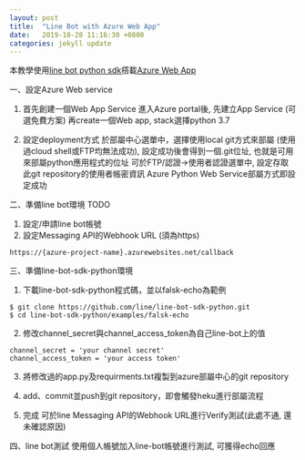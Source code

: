 ```yaml
---
layout: post
title:  "Line Bot with Azure Web App"
date:   2019-10-28 11:16:30 +0800
categories: jekyll update
---
```

本教學使用[line bot python sdk][line-bot-python-sdk]搭載[Azure Web App][azure-web-app]

一、設定Azure Web service
1. 首先創建一個Web App Service
進入Azure portal後, 先建立App Service (可選免費方案)
再create一個Web app, stack選擇python 3.7

2. 設定deployment方式
於部屬中心選單中，選擇使用local git方式來部屬 (使用過cloud shell或FTP均無法成功),
設定成功後會得到一個.git位址, 也就是可用來部屬python應用程式的位址
可於FTP/認證→使用者認證選單中, 設定存取此git repository的使用者帳密資訊
Azure Python Web Service部屬方式即設定成功

二、準備line bot環境
TODO 
1. 設定/申請line bot帳號
2. 設定Messaging API的Webhook URL (須為https)
```
https://{azure-project-name}.azurewebsites.net/callback
```

三、準備line-bot-sdk-python環境
1. 下載line-bot-sdk-python程式碼，並以falsk-echo為範例
```
$ git clone https://github.com/line/line-bot-sdk-python.git
$ cd line-bot-sdk-python/examples/falsk-echo
```

2. 修改channel_secret與channel_access_token為自己line-bot上的值
```
channel_secret = 'your channel secret'
channel_access_token = 'your access token'
```

3. 將修改過的app.py及requirments.txt複製到azure部屬中心的git repository

4. add、commit並push到git repository，即會觸發heku進行部屬流程

5. 完成
可於line Messaging API的Webhook URL進行Verify測試(此處不通, 還未確認原因)

四、line bot測試
使用個人帳號加入line-bot帳號進行測試, 可獲得echo回應

[line-bot-python-sdk]: https://github.com/line/line-bot-sdk-python
[azure-web-app]: https://azure.microsoft.com/zh-tw/services/app-service/web/

